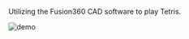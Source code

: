 Utilizing the Fusion360 CAD software to play Tetris.

![demo](https://github.com/m0dd0/CADTris/tree/main/resources/showcase.PNG)